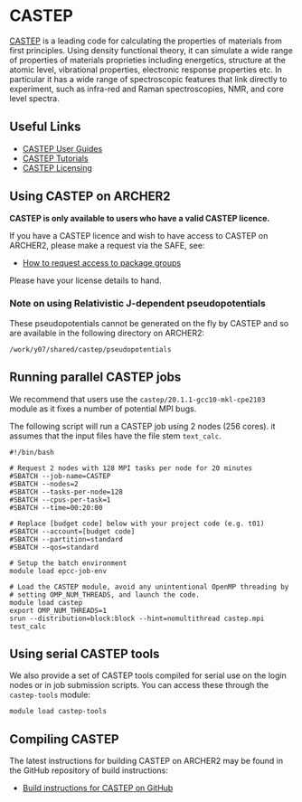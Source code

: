 # CASTEP

[CASTEP](http://www.castep.org) is a leading code for calculating the
properties of materials from first principles. Using density functional
theory, it can simulate a wide range of properties of materials
proprieties including energetics, structure at the atomic level,
vibrational properties, electronic response properties etc. In
particular it has a wide range of spectroscopic features that link
directly to experiment, such as infra-red and Raman spectroscopies, NMR,
and core level spectra.

## Useful Links

   - [CASTEP User Guides](http://www.castep.org/CASTEP/Documentation)
   - [CASTEP Tutorials](http://www.castep.org/CASTEP/OnlineTutorials)
   - [CASTEP Licensing](http://www.castep.org/CASTEP/GettingCASTEP)

## Using CASTEP on ARCHER2

**CASTEP is only available to users who have a valid CASTEP licence.**

If you have a CASTEP licence and wish to have access to CASTEP on
ARCHER2, please make a request via the SAFE, see:

   - [How to request access to package
     groups](https://epcced.github.io/safe-docs/safe-for-users/#how-to-request-access-to-a-package-group)

Please have your license details to hand.

### Note on using Relativistic J-dependent pseudopotentials

These pseudopotentials cannot be generated on the fly by CASTEP and so are available in
the following directory on ARCHER2:

```
/work/y07/shared/castep/pseudopotentials
```

## Running parallel CASTEP jobs

We recommend that users use the `castep/20.1.1-gcc10-mkl-cpe2103` module as it 
fixes a number of potential MPI bugs.

The following script will run a CASTEP job using 2 nodes (256 cores). it
assumes that the input files have the file stem `text_calc`.

```
#!/bin/bash

# Request 2 nodes with 128 MPI tasks per node for 20 minutes
#SBATCH --job-name=CASTEP
#SBATCH --nodes=2
#SBATCH --tasks-per-node=128
#SBATCH --cpus-per-task=1
#SBATCH --time=00:20:00

# Replace [budget code] below with your project code (e.g. t01)
#SBATCH --account=[budget code]
#SBATCH --partition=standard
#SBATCH --qos=standard

# Setup the batch environment
module load epcc-job-env

# Load the CASTEP module, avoid any unintentional OpenMP threading by
# setting OMP_NUM_THREADS, and launch the code.
module load castep
export OMP_NUM_THREADS=1
srun --distribution=block:block --hint=nomultithread castep.mpi test_calc
```

## Using serial CASTEP tools

We also provide a set of CASTEP tools compiled for serial use on the login
nodes or in job submission scripts. You can access these through the 
`castep-tools` module:

```
module load castep-tools
```

## Compiling CASTEP

The latest instructions for building CASTEP on ARCHER2 may be found in
the GitHub repository of build instructions:

   - [Build instructions for CASTEP on
     GitHub](https://github.com/hpc-uk/build-instructions/tree/main/apps/CASTEP)

